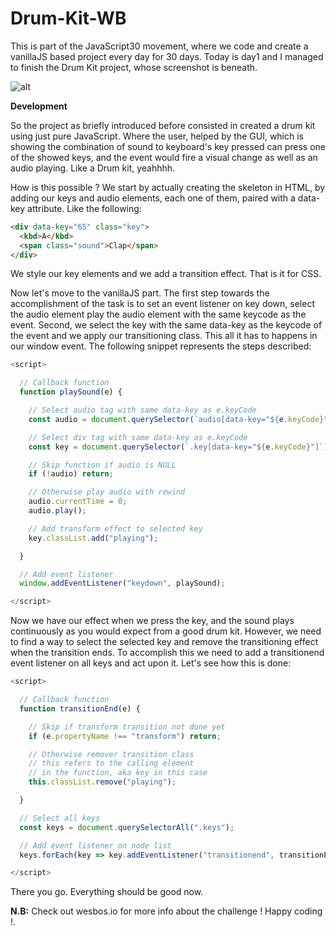 # **Drum-Kit-WB**

This is part of the JavaScript30 movement, where we code and create a vanillaJS based project every day for 30 days. Today is day1 and I managed to finish the Drum Kit project, whose screenshot is beneath.

![alt](https://github.com/itaouil95/Drum-Kit/blob/master/drum-kit.png)

**Development**

So the project as briefly introduced before consisted in created a drum kit using just pure JavaScript. Where the user, helped by the GUI, which is showing the combination of sound to keyboard's key pressed can press one of the showed keys, and the event would fire a visual change as well as an audio playing. Like a Drum kit, yeahhhh.

How is this possible ? We start by actually creating the skeleton in HTML, by adding our keys and audio elements, each one of them, paired with a data-key attribute. Like the following:

```HTML
<div data-key="65" class="key">
  <kbd>A</kbd>
  <span class="sound">Clap</span>
</div>
```

We style our key elements and we add a transition effect. That is it for CSS.

Now let's move to the vanillaJS part. The first step towards the accomplishment of the task is to set an event listener on key down, select the audio element play the audio element with the same keycode as the event. Second, we select the key with the same data-key as the keycode of the event and we apply our transitioning class. This all it has to happens in our window event. The following snippet represents the steps described:

```JavaScript
<script>

  // Callback function
  function playSound(e) {

    // Select audio tag with same data-key as e.keyCode
    const audio = document.querySelector(`audio[data-key="${e.keyCode}"]`);

    // Select div tag with same data-key as e.keyCode
    const key = document.querySelector(`.key[data-key="${e.keyCode}"]`);

    // Skip function if audio is NULL
    if (!audio) return;

    // Otherwise play audio with rewind
    audio.currentTime = 0;
    audio.play();

    // Add transform effect to selected key
    key.classList.add("playing");

  }

  // Add event listener
  window.addEventListener("keydown", playSound);

</script>
```

Now we have our effect when we press the key, and the sound plays continuously as you would expect from a good drum kit. However, we need to find a way to select the selected key and remove the transitioning effect when the transition ends. To accomplish this we need to add a transitionend event listener on all keys and act upon it. Let's see how this is done:

```JavaScript
<script>

  // Callback function
  function transitionEnd(e) {

    // Skip if transform transition not done yet
    if (e.propertyName !== "transform") return;

    // Otherwise remover transition class
    // this refers to the calling element
    // in the function, aka key in this case
    this.classList.remove("playing");

  }

  // Select all keys
  const keys = document.querySelectorAll(".keys");

  // Add event listener on node list
  keys.forEach(key => key.addEventListener("transitionend", transitionEnd));

</script>
```

There you go. Everything should be good now.

**N.B:** Check out wesbos.io for more info about the challenge ! Happy coding !.

